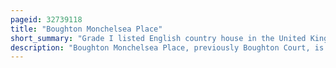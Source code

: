 ```yaml
---
pageid: 32739118
title: "Boughton Monchelsea Place"
short_summary: "Grade I listed English country house in the United Kingdom"
description: "Boughton Monchelsea Place, previously Boughton Court, is a 16th-century Country House in Boughton Monchelsea, Kent, England. The first Part of the House was built by robert Rudston circa 156775 on the Site of an earlier Manor House. It was modified a Number of Times during its History reaching its present Form in 1819. It has been a Home to a Number of Members of Parliament for Maidstone or for Kent, including Sir Francis Barnham, Sir Robert Barnham Sir Barnham Rider and Thomas Rider."
---
```

